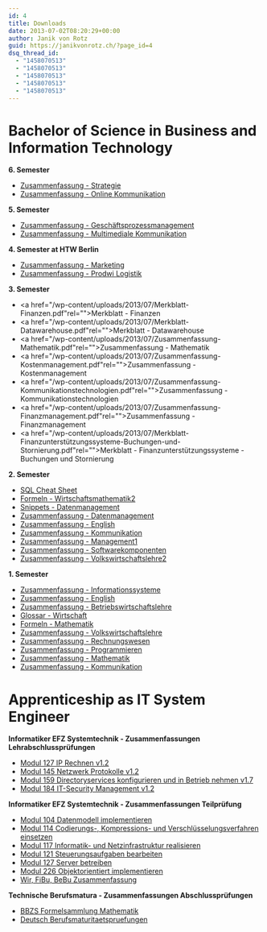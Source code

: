 ```yaml
---
id: 4
title: Downloads
date: 2013-07-02T08:20:29+00:00
author: Janik von Rotz
guid: https://janikvonrotz.ch/?page_id=4
dsq_thread_id:
  - "1458070513"
  - "1458070513"
  - "1458070513"
  - "1458070513"
  - "1458070513"
---
```

# Bachelor of Science in Business and Information Technology

**6. Semester**

* <a href="/wp-content/uploads/2013/07/Zusammenfassung-Strategie.pdf">Zusammenfassung - Strategie</a>
* <a href="/wp-content/uploads/2013/07/Zusammenfassung-Online-Kommunikation.pdf">Zusammenfassung - Online Kommunikation</a>

**5. Semester**

* <a href="/wp-content/uploads/2013/07/Zusammenfassung-Geschäftsprozessmanagement.pdf">Zusammenfassung - Geschäftsprozessmanagement</a>
* <a href="/wp-content/uploads/2013/07/Zusammenfassung-Multimediale-Kommunikation-Janik-von-Rotz.pdf">Zusammenfassung - Multimediale Kommunikation</a>

**4. Semester at HTW Berlin**

* <a href="/wp-content/uploads/2013/07/Zusammenfassung-Marketing.pdf">Zusammenfassung - Marketing</a>
* <a href="/wp-content/uploads/2013/07/Zusammenfassung-Prodwi-Logistik.pdf">Zusammenfassung - Prodwi Logistik</a>

**3. Semester**

* <a href="/wp-content/uploads/2013/07/Merkblatt-Finanzen.pdf"rel="">Merkblatt - Finanzen</a>
* <a href="/wp-content/uploads/2013/07/Merkblatt-Datawarehouse.pdf"rel="">Merkblatt - Datawarehouse</a>
* <a href="/wp-content/uploads/2013/07/Zusammenfassung-Mathematik.pdf"rel="">Zusammenfassung - Mathematik</a>
* <a href="/wp-content/uploads/2013/07/Zusammenfassung-Kostenmanagement.pdf"rel="">Zusammenfassung - Kostenmanagement</a>
* <a href="/wp-content/uploads/2013/07/Zusammenfassung-Kommunikationstechnologien.pdf"rel="">Zusammenfassung - Kommunikationstechnologien</a>
* <a href="/wp-content/uploads/2013/07/Zusammenfassung-Finanzmanagement.pdf"rel="">Zusammenfassung - Finanzmanagement</a>
* <a href="/wp-content/uploads/2013/07/Merkblatt-Finanzunterstützungssysteme-Buchungen-und-Stornierung.pdf"rel="">Merkblatt - Finanzunterstützungssysteme - Buchungen und Stornierung</a>

**2. Semester**

* [SQL Cheat Sheet](https://janikvonrotz.ch/2015/07/02/sql-cheat-sheet/)
* <a href="/wp-content/uploads/2013/07/Formeln-Wirtschaftsmathematik2.pdf">Formeln - Wirtschaftsmathematik2</a>
* <a href="/wp-content/uploads/2013/07/Snippets-Datenmanagement.pdf">Snippets - Datenmanagement</a>
* <a href="/wp-content/uploads/2013/07/Zusammenfassung-Datenmanagement.pdf">Zusammenfassung - Datenmanagement</a>
* <a href="/wp-content/uploads/2013/07/Zusammenfassung-English.pdf">Zusammenfassung - English</a>
* <a href="/wp-content/uploads/2013/07/Zusammenfassung-Kommunikation.pdf">Zusammenfassung - Kommunikation</a>
* <a href="/wp-content/uploads/2013/07/Zusammenfassung-Management1.pdf">Zusammenfassung - Management1</a>
* <a href="/wp-content/uploads/2013/07/Zusammenfassung-Softwarekomponenten.pdf">Zusammenfassung - Softwarekomponenten</a>
* <a href="/wp-content/uploads/2013/07/Zusammenfassung-Volkswirtschaftslehre2.pdf">Zusammenfassung - Volkswirtschaftslehre2</a>

**1. Semester**

* <a href="/wp-content/uploads/2015/02/Zusammenfassung-Informationssysteme.pdf">Zusammenfassung - Informationssysteme</a>
* <a href="/wp-content/uploads/2015/02/Zusammenfassung-English.pdf">Zusammenfassung - English</a>
* <a href="/wp-content/uploads/2015/02/Zusammenfassung-Betriebswirtschaftslehre.pdf">Zusammenfassung - Betriebswirtschaftslehre</a>
* <a href="/wp-content/uploads/2015/02/Glossar-Wirtschaft.pdf">Glossar - Wirtschaft</a>
* <a href="/wp-content/uploads/2015/02/Formeln-Mathematik.pdf">Formeln - Mathematik</a>
* <a href="/wp-content/uploads/2015/02/Zusammenfassung-Volkswirtschaftslehre.pdf">Zusammenfassung - Volkswirtschaftslehre</a>
* <a href="/wp-content/uploads/2015/02/Zusammenfassung-Rechnungswesen.pdf">Zusammenfassung - Rechnungswesen</a>
* <a href="/wp-content/uploads/2015/02/Zusammenfassung-Programmieren.pdf">Zusammenfassung - Programmieren</a>
* <a href="/wp-content/uploads/2015/02/Zusammenfassung-Mathematik.pdf">Zusammenfassung - Mathematik</a>
* <a href="/wp-content/uploads/2015/02/Zusammenfassung-Kommunikation.pdf">Zusammenfassung - Kommunikation</a>

# Apprenticeship as IT System Engineer

**Informatiker EFZ Systemtechnik - Zusammenfassungen Lehrabschlussprüfungen**

* [Modul 127 IP Rechnen v1.2](/wp-content/uploads/2013/07/Modul-127_IP-Rechnen_v1.2.pdf)
* [Modul 145 Netzwerk Protokolle v1.2](/wp-content/uploads/2013/07/Modul-145_Netzwerk-Protokolle_v1.2.pdf)
* [Modul 159 Directoryservices konfigurieren und in Betrieb nehmen v1.7](/wp-content/uploads/2013/07/Modul-159_Directoryservices-konfigurieren-und-in-Betrieb-nehmen_v1.7.pdf)
* [Modul 184 IT-Security Management v1.2](/wp-content/uploads/2013/07/Modul-184_IT-Security-Management_v1.2.pdf)

**Informatiker EFZ Systemtechnik - Zusammenfassungen Teilprüfung**

* [Modul 104 Datenmodell implementieren](/wp-content/uploads/2013/07/Modul-104_Datenmodell-implementieren.pdf)
* [Modul 114 Codierungs-, Kompressions- und Verschlüsselungsverfahren einsetzen](/wp-content/uploads/2013/07/Modul-114_Codierungs-Kompressions-und-Verschlüsselungsverfahren-einsetzen.pdf)
* [Modul 117 Informatik- und Netzinfrastruktur realisieren](/wp-content/uploads/2013/07/Modul-117_Informatik-und-Netzinfrastruktur-realisieren.pdf)
* [Modul 121 Steuerungsaufgaben bearbeiten](/wp-content/uploads/2013/07/Modul-121_Steuerungsaufgaben-bearbeiten.pdf)
* [Modul 127 Server betreiben](/wp-content/uploads/2013/07/Modul-127_Server-betreiben.pdf)
* [Modul 226 Objektorientiert implementieren](/wp-content/uploads/2013/07/Modul-226_Objektorientiert-implementieren.pdf)
* [Wir, FiBu, BeBu Zusammenfassung](/wp-content/uploads/2013/07/Wir-FiBu-BeBu_Zusammenfassung.pdf)

**Technische Berufsmatura - Zusammenfassungen Abschlussprüfungen**

* [BBZS Formelsammlung Mathematik](/wp-content/uploads/2013/07/BBZS-Formelsammlung-Mathematik.pdf)
* [Deutsch Berufsmaturitaetspruefungen](/wp-content/uploads/2013/07/Deutsch-Berufsmaturitaetspruefungen.pdf)